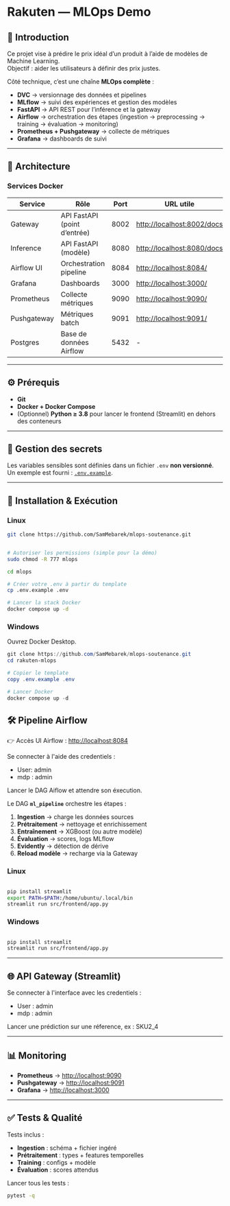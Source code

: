 # Rakuten  — MLOps Demo  

## 📌 Introduction
Ce projet vise à prédire le prix idéal d’un produit à l’aide de modèles de Machine Learning.  
Objectif : aider les utilisateurs à définir des prix justes.

Côté technique, c’est une chaîne **MLOps complète** :

- **DVC** → versionnage des données et pipelines  
- **MLflow** → suivi des expériences et gestion des modèles  
- **FastAPI** → API REST pour l’inférence et la gateway  
- **Airflow** → orchestration des étapes (ingestion → preprocessing → training → évaluation → monitoring)  
- **Prometheus + Pushgateway** → collecte de métriques  
- **Grafana** → dashboards de suivi  

---

## 📐 Architecture

### Services Docker
| Service       | Rôle                                | Port   | URL utile |
|---------------|-------------------------------------|--------|-----------|
| Gateway       | API FastAPI (point d’entrée)        | 8002   | [http://localhost:8002/docs](http://localhost:8002/docs) |
| Inference     | API FastAPI (modèle)                | 8080   | [http://localhost:8080/docs](http://localhost:8080/docs) |
| Airflow UI    | Orchestration pipeline              | 8084   | [http://localhost:8084/](http://localhost:8084/) |
| Grafana       | Dashboards                          | 3000   | [http://localhost:3000/](http://localhost:3000/) |
| Prometheus    | Collecte métriques                  | 9090   | [http://localhost:9090/](http://localhost:9090/) |
| Pushgateway   | Métriques batch                     | 9091   | [http://localhost:9091/](http://localhost:9091/) |
| Postgres      | Base de données Airflow             | 5432   | - |

---

## ⚙️ Prérequis

- **Git**  
- **Docker + Docker Compose**  
- (Optionnel) **Python ≥ 3.8** pour lancer le frontend (Streamlit) en dehors des conteneurs  

---

## 🔑 Gestion des secrets

Les variables sensibles sont définies dans un fichier `.env` **non versionné**.  
Un exemple est fourni : [`.env.example`](.env.example).  


---

## 🚀 Installation & Exécution

### Linux

```bash
git clone https://github.com/SamMebarek/mlops-soutenance.git


# Autoriser les permissions (simple pour la démo)
sudo chmod -R 777 mlops

cd mlops

# Créer votre .env à partir du template
cp .env.example .env

# Lancer la stack Docker
docker compose up -d

```



### Windows

Ouvrez Docker Desktop.

```powershell
git clone https://github.com/SamMebarek/mlops-soutenance.git
cd rakuten-mlops

# Copier le template
copy .env.example .env

# Lancer Docker
docker compose up -d

```

## 🛠️ Pipeline Airflow

👉 Accès UI Airflow : [http://localhost:8084](http://localhost:8084)

Se connecter à l'aide des credentiels : 
  - User: admin
  - mdp : admin

Lancer le DAG Aiflow et attendre son éxecution.

Le DAG **`ml_pipeline`** orchestre les étapes :

1. **Ingestion** → charge les données sources
2. **Prétraitement** → nettoyage et enrichissement
3. **Entraînement** → XGBoost (ou autre modèle)
4. **Évaluation** → scores, logs MLflow
5. **Evidently** → détection de dérive
6. **Reload modèle** → recharge via la Gateway


### Linux

```bash

pip install streamlit
export PATH=$PATH:/home/ubuntu/.local/bin
streamlit run src/frontend/app.py
```
### Windows

```bash

pip install streamlit
streamlit run src/frontend/app.py
```

---

## 🌐 API Gateway (Streamlit)

Se connecter à l'interface avec les credentiels :
 - User : admin
 - mdp : admin

Lancer une prédiction sur une réference, ex : SKU2_4

---

## 📊 Monitoring

* **Prometheus** → [http://localhost:9090](http://localhost:9090)
* **Pushgateway** → [http://localhost:9091](http://localhost:9091)
* **Grafana** → [http://localhost:3000](http://localhost:3000)


---

## ✅ Tests & Qualité

Tests inclus :

* **Ingestion** : schéma + fichier ingéré
* **Prétraitement** : types + features temporelles
* **Training** : configs + modèle
* **Évaluation** : scores attendus

Lancer tous les tests :

```bash
pytest -q
```
